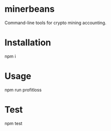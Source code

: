 # minerbeans
Command-line tools for crypto mining accounting.

# Installation
npm i

# Usage
npm run profitloss

# Test
npm test

